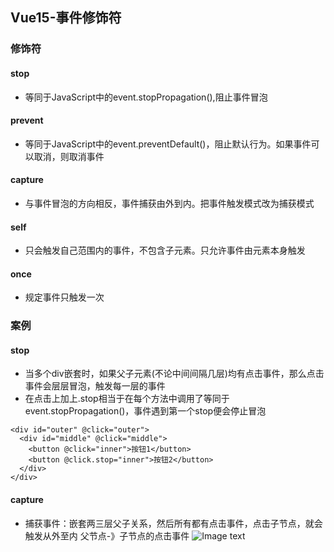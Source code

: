 ## Vue15-事件修饰符
### 修饰符
#### stop
* 等同于JavaScript中的event.stopPropagation(),阻止事件冒泡
#### prevent
* 等同于JavaScript中的event.preventDefault()，阻止默认行为。如果事件可以取消，则取消事件
#### capture
* 与事件冒泡的方向相反，事件捕获由外到内。把事件触发模式改为捕获模式
#### self
* 只会触发自己范围内的事件，不包含子元素。只允许事件由元素本身触发
#### once
* 规定事件只触发一次

### 案例
#### stop
* 当多个div嵌套时，如果父子元素(不论中间间隔几层)均有点击事件，那么点击事件会层层冒泡，触发每一层的事件
* 在点击上加上.stop相当于在每个方法中调用了等同于event.stopPropagation()，事件遇到第一个stop便会停止冒泡
```
<div id="outer" @click="outer">
  <div id="middle" @click="middle">
    <button @click="inner">按钮1</button>
    <button @click.stop="inner">按钮2</button>
  </div>
</div>
```
#### capture
* 捕获事件：嵌套两三层父子关系，然后所有都有点击事件，点击子节点，就会触发从外至内  父节点-》子节点的点击事件
![Image text](https://images2018.cnblogs.com/blog/1205975/201808/1205975-20180802141042140-162137009.png)